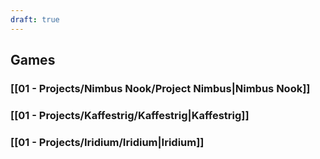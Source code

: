 ```yaml
---
draft: true
---
```

## Games

### [[01 - Projects/Nimbus Nook/Project Nimbus|Nimbus Nook]]

### [[01 - Projects/Kaffestrig/Kaffestrig|Kaffestrig]]

### [[01 - Projects/Iridium/Iridium|Iridium]]

